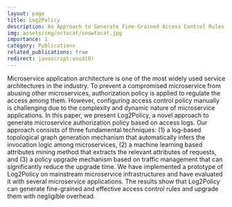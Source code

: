```yaml
---
layout: page
title: Log2Policy
description: An Approach to Generate Fine-Grained Access Control Rules for Microservices from Scratch
img: assets/img/octocat/snowtocat.jpg
importance: 1
category: Publications
related_publications: true
redirect: javascript:void(0)
---
```


Microservice application architecture is one of the most widely used service architectures in the industry. To prevent a compromised microservice from abusing other microservices, authorization policy is applied to regulate the access among them. However, configuring access control policy manually is challenging due to the complexity and dynamic nature of microservice applications. In this paper, we present Log2Policy, a novel approach to generate microservice authorization policy based on access logs. Our approach consists of three fundamental techniques: (1) a log-based topological graph generation mechanism that automatically infers the invocation logic among microservices, (2) a machine learning based attributes mining method that extracts the relevant attributes of requests, and (3) a policy upgrade mechanism based on traffic management that can significantly reduce the upgrade time. We have implemented a prototype of Log2Policy on mainstream microservice infrastructures and have evaluated it with several microservice applications. The results show that Log2Policy can generate fine-grained and effective access control rules and upgrade them with negligible overhead.
